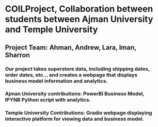 # COILProject, Collaboration between students between Ajman University and Temple University
## Project Team: Ahman, Andrew, Lara, Iman, Sharron
### Our project takes superstore data, including shipping dates, order dates, etc... and creates a webpage that displays business model information and analytics.
### Ajman University contributions: PowerBI Business Model, IPYNB Python script with analytics.
### Temple University Contributions: Gradio webpage displaying interactive platform for viewing data and business model.
